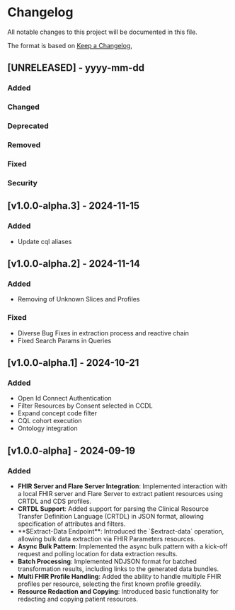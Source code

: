 # Changelog

All notable changes to this project will be documented in this file.

The format is based on [Keep a Changelog](https://keepachangelog.com/en/1.0.0/),

## [UNRELEASED] - yyyy-mm-dd

### Added

### Changed

### Deprecated

### Removed

### Fixed

### Security

## [v1.0.0-alpha.3] - 2024-11-15

### Added

- Update cql aliases

## [v1.0.0-alpha.2] - 2024-11-14

### Added

- Removing of Unknown Slices and Profiles

### Fixed

- Diverse Bug Fixes in extraction process and reactive chain
- Fixed Search Params in Queries

## [v1.0.0-alpha.1] - 2024-10-21

### Added

- Open Id Connect Authentication
- Filter Resources by Consent selected in CCDL
- Expand concept code filter
- CQL cohort execution
- Ontology integration

## [v1.0.0-alpha] - 2024-09-19

### Added

- **FHIR Server and Flare Server Integration**: Implemented interaction with a local FHIR server and Flare Server to
  extract patient resources using CRTDL and CDS profiles.
- **CRTDL Support**: Added support for parsing the Clinical Resource Transfer Definition Language (CRTDL) in JSON
  format, allowing specification of attributes and filters.
- **$Extract-Data Endpoint**: Introduced the `$extract-data` operation, allowing bulk data extraction via FHIR
  Parameters resources.
- **Async Bulk Pattern**: Implemented the async bulk pattern with a kick-off request and polling location for data
  extraction results.
- **Batch Processing**: Implemented NDJSON format for batched transformation results, including links to the generated
  data bundles.
- **Multi FHIR Profile Handling**: Added the ability to handle multiple FHIR profiles per resource, selecting the first
  known profile greedily.
- **Resource Redaction and Copying**: Introduced basic functionality for redacting and copying patient resources.


